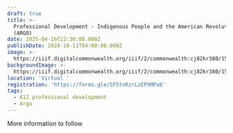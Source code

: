 ```yaml
---
draft: true
title: >-
  Professional Development - Indigenous People and the American Revolution
  (ARGO)
date: 2025-04-16T22:30:00.000Z
publishDate: 2024-10-11T04:00:00.000Z
image: >-
  https://iiif.digitalcommonwealth.org/iiif/2/commonwealth:cj82kr380/158,273,3061,2750/1200,/0/default.jpg
backgroundImage: >-
  https://iiif.digitalcommonwealth.org/iiif/2/commonwealth:cj82kr380/158,273,3061,2750/1200,/0/default.jpg
location: 'Virtual '
registration: 'https://forms.gle/SF5tnRzrLzEPXMPu8'
tags:
  - K12 professional development
  - Argo
---
```


More information to follow
